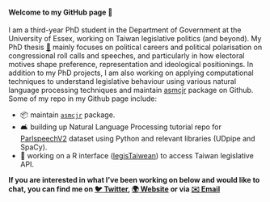 #### Welcome to my GitHub page 👋

I am a third-year PhD student in the Department of Government at the University of Essex, working on Taiwan legislative politics (and beyond). My PhD thesis [📂]( https://yl17124.github.io/project/) mainly focuses on political careers and political polarisation on congressional roll calls and speeches, and particularly in how electoral motives shape preference, representation and ideological positionings. In addition to my PhD projects, I am also working on applying computational techniques to understand legislative behaviour using various natural language processing techniques and maintain [asmcjr](https://github.com/davidaarmstrong/asmcjr) package on Github. Some of my repo in my Github page include:
 
- :package: maintain [`asmcjr`](https://github.com/uniofessex/asmcjr) package. 
- 🛋 building up Natural Language Processing tutorial repo for [ParlspeechV2]() dataset using Python and relevant libraries (UDpipe and SpaCy).
- :slot_machine: working on a R interface ([legisTaiwean](https://github.com/yl17124/legisTaiwan)) to access Taiwan legislative API. 

**If you are interested in what I’ve been working on below and would like to chat, you can find me on [:bird: Twitter](https://twitter.com/liaoyenchieh), [:earth_africa:  Website](https://yl17124.github.io/) or via [:envelope: Email](yl17124@essex.ac.uk)**

</div>
